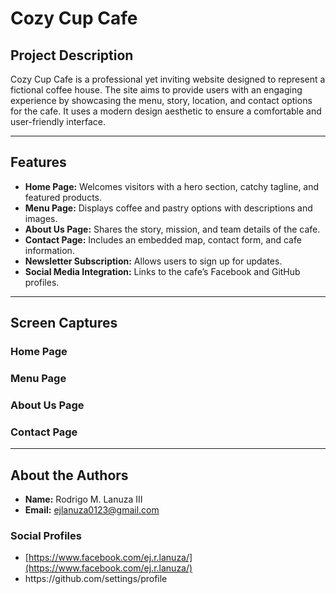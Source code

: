 # Cozy Cup Cafe

## Project Description

Cozy Cup Cafe is a professional yet inviting website designed to represent a fictional coffee house. The site aims to provide users with an engaging experience by showcasing the menu, story, location, and contact options for the cafe. It uses a modern design aesthetic to ensure a comfortable and user-friendly interface.

---

## Features

- **Home Page:** Welcomes visitors with a hero section, catchy tagline, and featured products.
- **Menu Page:** Displays coffee and pastry options with descriptions and images.
- **About Us Page:** Shares the story, mission, and team details of the cafe.
- **Contact Page:** Includes an embedded map, contact form, and cafe information.
- **Newsletter Subscription:** Allows users to sign up for updates.
- **Social Media Integration:** Links to the cafe’s Facebook and GitHub profiles.

---

## Screen Captures

### **Home Page**

### **Menu Page**

### **About Us Page**

### **Contact Page**

---

## About the Authors

- **Name:** Rodrigo M. Lanuza III
- **Email:** [ejlanuza0123@gmail.com](mailto\:ejlanuza0123@gmail.com)

### Social Profiles

- [https://www.facebook.com/ej.r.lanuza/](https://www.facebook.com/ej.r.lanuza/)
- https\://github.com/settings/profile

